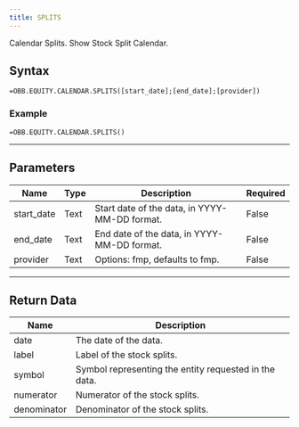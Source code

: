 ```yaml
---
title: SPLITS
---
```


<!-- markdownlint-disable MD041 -->

Calendar Splits. Show Stock Split Calendar.

## Syntax

```excel wordwrap
=OBB.EQUITY.CALENDAR.SPLITS([start_date];[end_date];[provider])
```

### Example

```excel wordwrap
=OBB.EQUITY.CALENDAR.SPLITS()
```

---

## Parameters

| Name | Type | Description | Required |
| ---- | ---- | ----------- | -------- |
| start_date | Text | Start date of the data, in YYYY-MM-DD format. | False |
| end_date | Text | End date of the data, in YYYY-MM-DD format. | False |
| provider | Text | Options: fmp, defaults to fmp. | False |

---

## Return Data

| Name | Description |
| ---- | ----------- |
| date | The date of the data.  |
| label | Label of the stock splits.  |
| symbol | Symbol representing the entity requested in the data.  |
| numerator | Numerator of the stock splits.  |
| denominator | Denominator of the stock splits.  |
